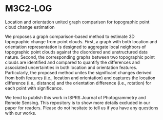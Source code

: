 # M3C2-LOG
Location and orientation united graph comparison for topographic point cloud change estimation

We proposes a graph comparison-based method to estimate 3D topographic change from point clouds. First, a graph with both location and orientation representation is designed to aggregate local neighbors of topographic point clouds against the disordered and unstructured data nature. Second, the corresponding graphs between two topographic point clouds are identified and compared to quantify the differences and associated uncertainties in both location and orientation features. Particularly, the proposed method unites the significant changes derived from both features (i.e., location and orientation) and captures the location difference (i.e., distance) and the orientation difference (i.e., rotation) for each point with significance. 

We tend to publish this work in ISPRS Journal of Photogrammetry and Remote Sensing. This repository is to show more details excluded in our paper for readers. Please do not hesitate to tell us if you have any questions with our works. 
